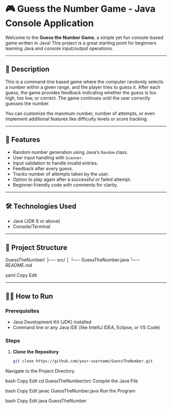# 🎮 Guess the Number Game - Java Console Application

Welcome to the **Guess the Number Game**, a simple yet fun console-based game written in Java! This project is a great starting point for beginners learning Java and console input/output operations.

---

## 📌 Description

This is a command-line based game where the computer randomly selects a number within a given range, and the player tries to guess it. After each guess, the game provides feedback indicating whether the guess is too high, too low, or correct. The game continues until the user correctly guesses the number.

You can customize the maximum number, number of attempts, or even implement additional features like difficulty levels or score tracking.

---

## 🚀 Features

- Random number generation using Java's `Random` class.
- User input handling with `Scanner`.
- Input validation to handle invalid entries.
- Feedback after every guess.
- Tracks number of attempts taken by the user.
- Option to play again after a successful or failed attempt.
- Beginner-friendly code with comments for clarity.

---

## 🛠️ Technologies Used

- Java (JDK 8 or above)
- Console/Terminal

---

## 📂 Project Structure

GuessTheNumber/ ├── src/ │ └── GuessTheNumber.java └── README.md

yaml
Copy
Edit

---

## 🧑‍💻 How to Run

### Prerequisites

- Java Development Kit (JDK) installed
- Command line or any Java IDE (like IntelliJ IDEA, Eclipse, or VS Code)

### Steps

1. **Clone the Repository**
   ```bash
   git clone https://github.com/your-username/GuessTheNumber.git
Navigate to the Project Directory

bash
Copy
Edit
cd GuessTheNumber/src
Compile the Java File

bash
Copy
Edit
javac GuessTheNumber.java
Run the Program

bash
Copy
Edit
java GuessTheNumber
